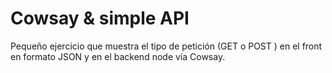 # Cowsay & simple API

Pequeño ejercicio que muestra el tipo de petición
(GET o POST ) en el front en formato JSON y en el 
backend node vía Cowsay.

